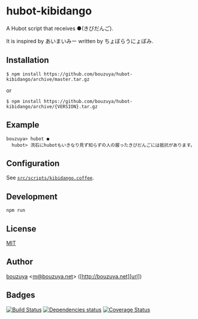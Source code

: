 # hubot-kibidango

A Hubot script that receives ●(きびだんご).

It is inspired by あいまいみー written by ちょぼらうにょぽみ.

## Installation

    $ npm install https://github.com/bouzuya/hubot-kibidango/archive/master.tar.gz

or

    $ npm install https://github.com/bouzuya/hubot-kibidango/archive/{VERSION}.tar.gz

## Example

    bouzuya> hubot ●
      hubot> 流石にhubotもいきなり見ず知らずの人の握ったきびだんごには抵抗があります。

## Configuration

See [`src/scripts/kibidango.coffee`](src/scripts/kibidango.coffee).

## Development

`npm run`

## License

[MIT](LICENSE)

## Author

[bouzuya][user] &lt;[m@bouzuya.net][mail]&gt; ([http://bouzuya.net][url])

## Badges

[![Build Status][travis-badge]][travis]
[![Dependencies status][david-dm-badge]][david-dm]
[![Coverage Status][coveralls-badge]][coveralls]

[travis]: https://travis-ci.org/bouzuya/hubot-kibidango
[travis-badge]: https://travis-ci.org/bouzuya/hubot-kibidango.svg?branch=master
[david-dm]: https://david-dm.org/bouzuya/hubot-kibidango
[david-dm-badge]: https://david-dm.org/bouzuya/hubot-kibidango.png
[coveralls]: https://coveralls.io/r/bouzuya/hubot-kibidango
[coveralls-badge]: https://img.shields.io/coveralls/bouzuya/hubot-kibidango.svg
[user]: https://github.com/bouzuya
[mail]: mailto:m@bouzuya.net
[url]: http://bouzuya.net
